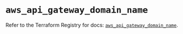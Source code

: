 # `aws_api_gateway_domain_name`

Refer to the Terraform Registry for docs: [`aws_api_gateway_domain_name`](https://registry.terraform.io/providers/hashicorp/aws/6.3.0/docs/resources/api_gateway_domain_name).
